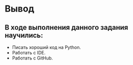 # Вывод
## В ходе выполнения данного задания научились:
* Писать хороший код на Python.
* Работать с IDE.
* Работать с GitHub.
